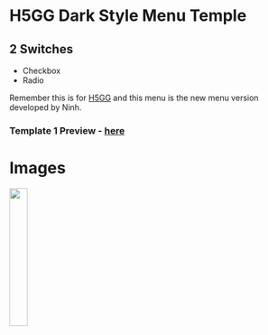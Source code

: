 # H5GG Dark Style Menu Temple
## 2 Switches
- Checkbox
- Radio

Remember this is for <a href="https://github.com/H5GG/H5GG">H5GG</a> and this menu is the new menu version developed by Ninh.

### Template 1 Preview - <a href="https://hhnios.site/H5GG-Dark-Style-Menu/template.html">here</a>

# Images
<img src="https://hhnios.site/H5GG-Dark-Style-Menu/demo.png" style="width:25%">
